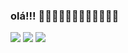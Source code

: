 ### olá!!! 🥵🥵🥵🥶🥶🥶🔥🔥🔥💧💧💧

![](https://media.tenor.com/GTcT7HODLRgAAAAC/smiling-cat-creepy-cat.gif)
![](https://media1.tenor.com/m/5BYK-WS0__gAAAAd/cool-fun.gif)
![](https://media1.tenor.com/m/Je9TYvdgCAcAAAAd/squeezie-locklear.gif)

